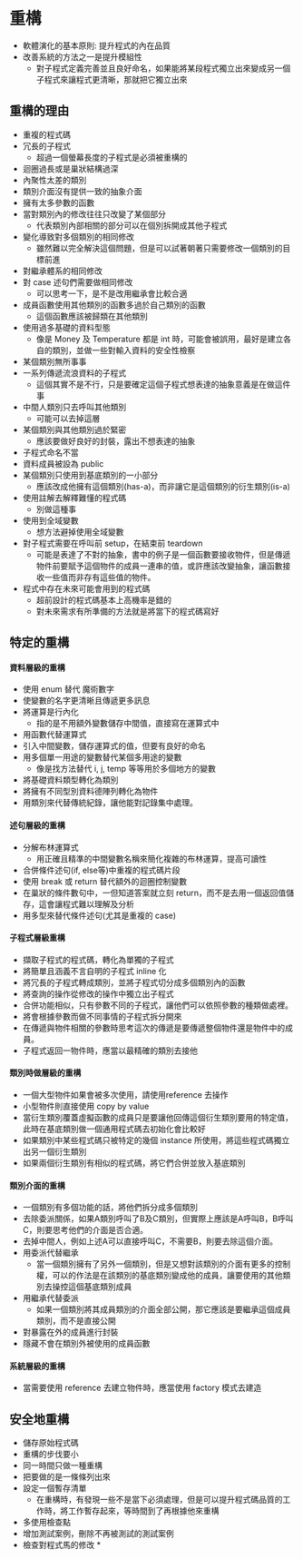 # 重構
* 軟體演化的基本原則: 提升程式的內在品質
* 改善系統的方法之一是提升模組性
	* 對子程式定義完善並且良好命名，如果能將某段程式獨立出來變成另一個子程式來讓程式更清晰，那就把它獨立出來
## 重構的理由
* 重複的程式碼
* 冗長的子程式
	* 超過一個螢幕長度的子程式是必須被重構的
* 迴圈過長或是巢狀結構過深
* 內聚性太差的類別
* 類別介面沒有提供一致的抽象介面
* 擁有太多參數的函數
* 當對類別內的修改往往只改變了某個部分
	* 代表類別內部相關的部分可以在個別拆開成其他子程式
* 變化導致對多個類別的相同修改
	* 雖然難以完全解決這個問題，但是可以試著朝著只需要修改一個類別的目標前進
* 對繼承體系的相同修改
* 對 case 述句們需要做相同修改
	* 可以思考一下，是不是改用繼承會比較合適
* 成員函數使用其他類別的函數多過於自己類別的函數
	* 這個函數應該被歸類在其他類別
* 使用過多基礎的資料型態
	* 像是 Money 及 Temperature 都是 int 時，可能會被誤用，最好是建立各自的類別，並做一些對輸入資料的安全性檢察
* 某個類別無所事事
* 一系列傳遞流浪資料的子程式
	* 這個其實不是不行，只是要確定這個子程式想表達的抽象意義是在做這件事
* 中間人類別只去呼叫其他類別
	* 可能可以去掉這層
* 某個類別與其他類別過於緊密
	* 應該要做好良好的封裝，露出不想表達的抽象
* 子程式命名不當
* 資料成員被設為 public
* 某個類別只使用到基底類別的一小部分
	* 應該改成他擁有這個類別(has-a)，而非讓它是這個類別的衍生類別(is-a)
* 使用註解去解釋難懂的程式碼
	* 別做這種事
* 使用到全域變數
	* 想方法避掉使用全域變數
* 對子程式需要在呼叫前 setup，在結束前 teardown
	* 可能是表達了不對的抽象，書中的例子是一個函數要接收物件，但是傳遞物件前要賦予這個物件的成員一連串的值，或許應該改變抽象，讓函數接收一些值而非存有這些值的物件。
* 程式中存在未來可能會用到的程式碼
	* 超前設計的程式碼基本上高機率是錯的
	* 對未來需求有所準備的方法就是將當下的程式碼寫好
## 特定的重構
#### 資料層級的重構
* 使用 enum 替代 魔術數字
* 使變數的名字更清晰且傳遞更多訊息
* 將運算是行內化
	* 指的是不用額外變數儲存中間值，直接寫在運算式中
* 用函數代替運算式
* 引入中間變數，儲存運算式的值，但要有良好的命名
* 用多個單一用途的變數替代某個多用途的變數
	* 像是找方法替代 i, j, temp 等等用於多個地方的變數
* 將基礎資料類型轉化為類別
* 將擁有不同型別資料德陣列轉化為物件
* 用類別來代替傳統紀錄，讓他能對記錄集中處理。
#### 述句層級的重構
* 分解布林運算式
	* 用正確且精準的中間變數名稱來簡化複雜的布林運算，提高可讀性
* 合併條件述句(if, else等)中重複的程式碼片段
* 使用 break 或 return 替代額外的迴圈控制變數
* 在巢狀的條件數句中，一但知道答案就立刻 return，而不是去用一個返回值儲存，這會讓程式難以理解及分析
* 用多型來替代條件述句(尤其是重複的 case)
#### 子程式層級重構
* 擷取子程式的程式碼，轉化為單獨的子程式
* 將簡單且涵義不言自明的子程式 inline 化
* 將冗長的子程式轉成類別，並將子程式切分成多個類別內的函數
* 將查詢的操作從修改的操作中獨立出子程式
* 合併功能相似，只有參數不同的子程式，讓他們可以依照參數的種類做處裡。
* 將會根據參數而做不同事情的子程式拆分開來
* 在傳遞與物件相關的參數時思考這次的傳遞是要傳遞整個物件還是物件中的成員。
* 子程式返回一物件時，應當以最精確的類別去接他
#### 類別時做層級的重構
* 一個大型物件如果會被多次使用，請使用reference 去操作
* 小型物件則直接使用 copy by value
* 當衍生類別覆蓋虛擬函數的成員只是要讓他回傳這個衍生類別要用的特定值，此時在基底類別做一個通用程式碼去初始化會比較好
* 如果類別中某些程式碼只被特定的幾個 instance 所使用，將這些程式碼獨立出另一個衍生類別
* 如果兩個衍生類別有相似的程式碼，將它們合併並放入基底類別
#### 類別介面的重構
* 一個類別有多個功能的話，將他們拆分成多個類別
* 去除委派關係，如果A類別呼叫了B及C類別，但實際上應該是A呼叫B，B呼叫C，則要思考他們的介面是否合適。
* 去掉中間人，例如上述A可以直接呼叫C，不需要B，則要去除這個介面。
* 用委派代替繼承
	* 當一個類別擁有了另外一個類別，但是又想對該類別的介面有更多的控制權，可以的作法是在該類別的基底類別變成他的成員，讓要使用的其他類別去操控這個基底類別成員
* 用繼承代替委派
	* 如果一個類別將其成員類別的介面全部公開，那它應該是要繼承這個成員類別，而不是直接公開
* 對暴露在外的成員進行封裝
* 隱藏不會在類別外被使用的成員函數
#### 系統層級的重構
* 當需要使用 reference 去建立物件時，應當使用 factory 模式去建造
## 安全地重構
* 儲存原始程式碼
* 重構的步伐要小
* 同一時間只做一種重構
* 把要做的是一條條列出來
* 設定一個暫存清單
	* 在重構時，有發現一些不是當下必須處理，但是可以提升程式碼品質的工作時，將工作暫存起來，等時間到了再根據他來重構
* 多使用檢查點
* 增加測試案例，刪除不再被測試的測試案例
* 檢查對程式馬的修改
	* 
<!--stackedit_data:
eyJoaXN0b3J5IjpbLTc5NTQxNTc3NSwtMzA3NDgyNTUsLTM0Nj
E5MDA4LDEwNzYwMzQ0ODgsLTkxODUyMTI5NywtODg5Mjg1NDg3
LC0xNjI3NDY3Mzc4LC0xMDE2NjY0NDAyLC0xMjIyMTgwNDk4LD
EyMDQ1Nzc1ODEsLTE0MjgxMTMyNSwxOTIwNDI2NTVdfQ==
-->